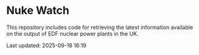 # Nuke Watch

This repository includes code for retrieving the latest information available on the output of EDF nuclear power plants in the UK.

Last updated: 2025-09-18 16:19